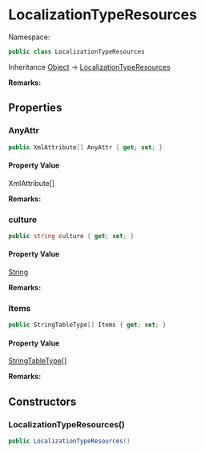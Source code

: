 # LocalizationTypeResources

Namespace:

```csharp
public class LocalizationTypeResources
```

Inheritance [Object](https://docs.microsoft.com/en-us/dotnet/api/system.object) → [LocalizationTypeResources](./localizationtyperesources.md)

**Remarks:**



## Properties

### <a id="properties-anyattr"/>**AnyAttr**

```csharp
public XmlAttribute[] AnyAttr { get; set; }
```

#### Property Value

XmlAttribute[]<br>

**Remarks:**



### <a id="properties-culture"/>**culture**

```csharp
public string culture { get; set; }
```

#### Property Value

[String](https://docs.microsoft.com/en-us/dotnet/api/system.string)<br>

**Remarks:**



### <a id="properties-items"/>**Items**

```csharp
public StringTableType[] Items { get; set; }
```

#### Property Value

[StringTableType[]](./stringtabletype.md)<br>

**Remarks:**



## Constructors

### <a id="constructors-.ctor"/>**LocalizationTypeResources()**

```csharp
public LocalizationTypeResources()
```
